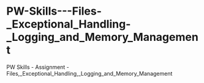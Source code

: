 # PW-Skills---Files-_Exceptional_Handling-_Logging_and_Memory_Management
PW Skills - Assignment - Files,_Exceptional_Handling,_Logging_and_Memory_Management
